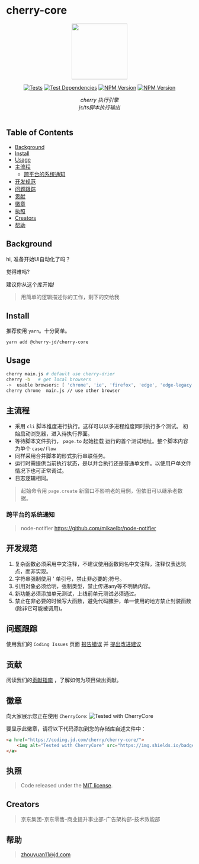 # cherry-core


<div align=center><img width="150" height="150" src="https://raw.githubusercontent.com/rr13k/cherry/master/strawberry.ico"/></div>

<p align="center">
<a href="https://coding.jd.com/cherry/cherry-core/"><img alt="Tests" src="https://badgen.net/badge/cherry/core/pink?icon=github"></a>
<a href="https://coding.jd.com/cherry/cherry-core/"><img alt="Test Dependencies" src="https://badgen.net/badge/webUi/auto/red?icon=github" /></a>
<a href="https://coding.jd.com/cherry/cherry-core/"><img alt="NPM Version" src="https://badgen.net/github/status/micromatch/micromatch/4.0.1" style="max-width:100%;"></a>
<a href="https://coding.jd.com/cherry/cherry-core/"><img alt="NPM Version" src="https://badgen.net/badge/license/MIT/blue" style="max-width:100%;"></a>
</p>

<div align=center>
    <i>cherry 执行引擎
    </br>js/ts脚本执行输出</i>
</div>
<br/>

## Table of Contents

- [Background](#background)
- [Install](#install)
- [Usage](#usage)
- [主流程](#主流程)
    - [跨平台的系统通知](#跨平台的系统通知)
- [开发规范](#开发规范)
- [问题跟踪](#问题跟踪)
- [贡献](#贡献)
- [徽章](#徽章)
- [执照](#执照)
- [Creators](#Creators)
- [帮助](#帮助)


## Background
  hi, 准备开始UI自动化了吗？

  觉得难吗?

  建议你从这个库开始!
> 用简单的逻辑描述你的工作，剩下的交给我


  
## Install

推荐使用  `yarn`。十分简单。
```shell
yarn add @cherry-jd/cherry-core
```

## Usage

```sh
cherry main.js # default use cherry-drier
cherry -b   # get local browsers
->  usable browsers: [ 'chrome', 'ie', 'firefox', 'edge', 'edge-legacy' ]
cherry chrome  main.js // use other browser
```

## 主流程

- 采用 `cli` 脚本维度进行执行。这样可以以多进程维度同时执行多个测试。
初始启动浏览器，进入待执行界面。
- 等待脚本文件执行， `page.to` 起始挂载 运行的首个测试地址。整个脚本内容为单个 `case/flow`
- 同样采用合并脚本的形式执行串联任务。
- 运行时需提供当前执行状态，是以并合执行还是普通单文件。以使用户单文件情况下也可正常调试。
- 日志逻辑相同。


> 起始命令用 `page.create` 新窗口不影响老的用例，但依旧可以继承老数据。 

### 跨平台的系统通知
> node-notifier  https://github.com/mikaelbr/node-notifier

## 开发规范

1. 复杂函数必须采用中文注释，不建议使用函数同名中文注释，注释仅表达坑点，而非实现。
2. 字符串强制使用 ' 单引号，禁止非必要的;符号。
3. 引用对象必须给明，强制类型，禁止传递any等不明确内容。
4. 新功能必须添加单元测试，上线前单元测试必须通过。
5. 禁止在非必要的时候写大函数，避免代码臃肿，单一使用的地方禁止封装函数(除非它可能被调用)。

## 问题跟踪

使用我们的 `Coding Issues` 页面 [报告错误](https://coding.jd.com/cherry/cherry-core/issues/new) 并 [提出改进建议](https://coding.jd.com/cherry/cherry-core/issues/new)

## 贡献

阅读我们的[贡献指南](https://coding.jd.com/cherry/cherry-core/blob/master/CONTRIBUTING.md) ，了解如何为项目做出贡献。

## 徽章

向大家展示您正在使用 `CherryCore`: ![Tested with CherryCore](https://img.shields.io/badge/tested%20with-CherryCore-2fa4cf.svg)

要显示此徽章，请将以下代码添加到您的存储库自述文件中：

```html
<a href="https://coding.jd.com/cherry/cherry-core/">
    <img alt="Tested with CherryCore" src="https://img.shields.io/badge/tested%20with-CherryCore-2fa4cf.svg">
</a>
```

## 执照

>Code released under the [MIT license](LICENSE).

## Creators

> 京东集团-京东零售-商业提升事业部-广告架构部-技术效能部

## 帮助

> zhouyuan11@jd.com
